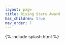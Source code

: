```yaml
---
layout: page
title: Rising Stars Award
has_children: true
nav_order: 7
---
```


{% include splash.html %}

